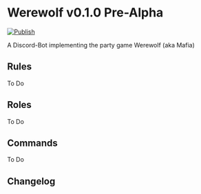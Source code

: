 # Werewolf **v0.1.0 Pre-Alpha**
[![Publish](https://github.com/thrustdevstudios/Werewolf/actions/workflows/publish.yml/badge.svg?branch=master)](https://github.com/thrustdevstudios/Werewolf/actions/workflows/publish.yml)

A Discord-Bot implementing the party game Werewolf (aka Mafia)

## **Rules**
To Do

## **Roles**
To Do

## **Commands**
To Do

## **Changelog**